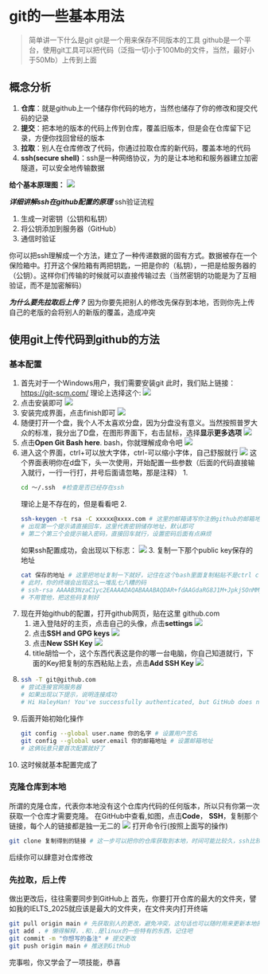 # git的一些基本用法

> 简单讲一下什么是git
> git是一个用来保存不同版本的工具
> github是一个平台，使用git工具可以把代码（泛指一切小于100Mb的文件，当然，最好小于50Mb）上传到上面

## 概念分析
1. **仓库**：就是github上一个储存你代码的地方，当然也储存了你的修改和提交代码的记录
2. **提交**：把本地的版本的代码上传到仓库，覆盖旧版本，但是会在仓库留下记录，方便你找回曾经的版本
3. **拉取**：别人在仓库修改了代码，你通过拉取仓库的新代码，覆盖本地的代码
4. **ssh(secure shell)**：ssh是一种网络协议，为的是让本地和和服务器建立加密隧道，可以安全地传输数据
   
**给个基本原理图：**
![](git原理.png)
   
***详细讲解ssh在github配置的原理***
ssh验证流程
1. 生成一对密钥（公钥和私钥）
2. 将公钥添加到服务器（GitHub）
3. 通信时验证

你可以把ssh理解成一个方法，建立了一种传递数据的固有方式。数据被存在一个保险箱中。打开这个保险箱有两把钥匙，一把是你的（私钥），一把是给服务器的（公钥）。这样你们传输的时候就可以直接传输过去（当然密钥的功能是为了互相验证，而不是加密解码）

***为什么要先拉取后上传？***
因为你要先把别人的修改先保存到本地，否则你先上传自己的老版的会将别人的新版的覆盖，造成冲突

## 使用git上传代码到github的方法
### 基本配置
1. 首先对于一个Windows用户，我们需要安装git
   此时，我们贴上链接：https://git-scm.com/
   理论上选择这个:
   ![](git客户端版本的选择.png)
2. 点击安装即可
   ![](git安装界面.png)
3. 安装完成界面，点击finish即可
   ![](安装完成界面.png)
4. 随便打开一个盘，我个人不太喜欢分盘，因为分盘没有意义。当然按照普罗大众的标准，我分出了D盘，在图形界面下，右击鼠标，选择**显示更多选项**
   ![](打开git.png)
5. 点击**Open Git Bash here**. bash，你就理解成命令吧
   ![](选项.png)
6. 进入这个界面，ctrl+可以放大字体，ctrl-可以缩小字体，自己舒服就行
   ![](git_bash界面.png)
   这个界面表明你在d盘下，头一次使用，开始配置一些参数（后面的代码直接输入就行，一行一行打，井号后面请忽略，那是注释）
   1. 
   ```bash
   cd ～/.ssh  #检查是否已经存在ssh
   ```
   理论上是不存在的，但是看看吧
   2. 
    ```bash
    ssh-keygen -t rsa -C xxxxx@xxxx.com # 这里的邮箱请写你注册github的邮箱地址
    # 出现第一个提示请直接回车，这里代表密钥储存地址，默认即可
    # 第二个第三个会提示输入密码，直接回车就行，设置密码后面有点麻烦
    ```
    如果ssh配置成功，会出现以下标志：
    ![](ssh配置成功的标志.png)
    3. 复制一下那个public key保存的地址
    ```bash
    cat 保存的地址 # 这里把地址复制一下就好，记住在这个bash里面复制粘贴不是ctrl c ctrl v，直接右键复制粘贴就好
    # 此时，你的终端会出现这么一堆乱七八糟的码
    # ssh-rsa AAAAB3NzaC1yc2EAAAADAQABAAABAQDAR+fdAAGdaRG8J1M+JpkjSOnMMyVee7Lq5BaABZpdCRaKgYWLlSLkEYjXZelXkdT2yZImb41fjqCvzZkzhzK0GnldY8xD5umCmkjOY2eF0kjR0y7ZLU/bLtt5tA6niVz49MKSBTgsjYVBcyv16oNcUa9sOKPjgv7EDIznWjvAOWJaH4eDbpoFAMz8wHWnOpOchJDI3WLZ7OFKW5/Wj5d0TVVt9KnU0ZCwZGRfPmVEQC1chKw8ePicNJtJrtyw0VlNgRoZev67aTvZICQx7uLOmNa78tNEfZSeyupByDbr6jEpIFLxZHmvbPM4TDZi/UnDf+Z1jQjYplkzjiyU2lr/ xxxxxxx@qq.com
    # 不用管他，把这些码复制好
    ```
7. 现在开始github的配置，打开github网页，贴在这里 github.com
   1. 进入登陆好的主页，点击自己的头像，点击**settings**
   ![](GitHub界面.png)
   2. 点击**SSH and GPG keys**
   ![](点击ssh配置.png)
   3. 点击**New SSH Key**
   ![](点击New.png)
   4. title胡恰一个，这个东西代表这是你的哪一台电脑，你自己知道就行，下面的Key把复制的东西粘贴上去，点击**Add SSH Key**
   ![](密钥.png)
8. 
    ```bash
    ssh -T git@github.com
    # 尝试连接官网服务器
    # 如果出现以下提示，说明连接成功
    # Hi HaleyHan! You've successfully authenticated, but GitHub does not provide shell access.
    ```
9. 后面开始初始化操作
    ```bash
    git config --global user.name 你的名字 # 设置用户签名
    git config --global user.email 你的邮箱地址 # 设置邮箱地址
    # 这俩玩意只要首次配置就好了
    ```
10. 这时候就基本配置完成了
### 克隆仓库到本地
所谓的克隆仓库，代表你本地没有这个仓库内代码的任何版本，所以只有你第一次获取一个仓库才需要克隆。
在GitHub中查看,如图，点击**Code**， **SSH**，复制那个链接，每个人的链接都是独一无二的
![](clone.png)
打开命令行(按照上面写的操作) 
```bash
git clone 复制得到的链接 # 这一步可以把你的仓库获取到本地，时间可能比较久，ssh比较稳定，基本上什么网络条件都可以适配
```
后续你可以肆意对仓库修改
### 先拉取，后上传
做出更改后，往往需要同步到GitHub上
首先，你要打开仓库的最大的文件夹，譬如我的IELTS_2025就应该是最大的文件夹，在文件夹内打开终端
```bash
git pull origin main # 先获取别人的更改，避免冲突，这句话也可以随时用来更新本地的仓库
git add . # 懒得解释，.和..是linux的一些特有的东西，记住吧
git commit -m "你想写的备注" # 提交更改
git push origin main # 推送到GitHub
```
完事啦，你又学会了一项技能，恭喜